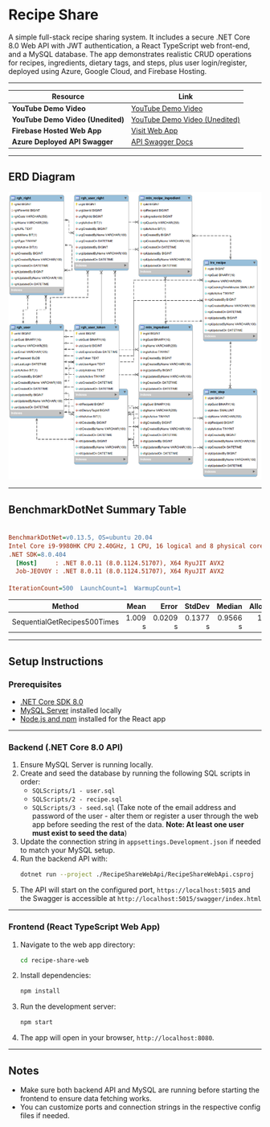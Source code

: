 # Recipe Share

A simple full-stack recipe sharing system.
It includes a secure .NET Core 8.0 Web API with JWT authentication, a React TypeScript web front-end, and a MySQL database.
The app demonstrates realistic CRUD operations for recipes, ingredients, dietary tags, and steps, plus user login/register, deployed using Azure, Google Cloud, and Firebase Hosting.

---

| Resource                             | Link                                                                                                                    |
| ------------------------------------ | ----------------------------------------------------------------------------------------------------------------------- |
| **YouTube Demo Video**               | [YouTube Demo Video](https://youtu.be/DGvB1V9QRJg)                                                                      |
| **YouTube Demo Video (Unedited)**    | [YouTube Demo Video (Unedited)](https://youtu.be/lgSLFYP33c4)                                                           |
| **Firebase Hosted Web App**          | [Visit Web App](https://recipeshare-williamsykes.web.app)                                                               |
| **Azure Deployed API Swagger**       | [API Swagger Docs](https://recipesharewebapi-a8fgg5atajb0gvdr.southafricanorth-01.azurewebsites.net/swagger/index.html) |

---

## ERD Diagram

![Architecture Diagram](./recipe-share-ERD.png)

---

## BenchmarkDotNet Summary Table
``` ini

BenchmarkDotNet=v0.13.5, OS=ubuntu 20.04
Intel Core i9-9980HK CPU 2.40GHz, 1 CPU, 16 logical and 8 physical cores
.NET SDK=8.0.404
  [Host]     : .NET 8.0.11 (8.0.1124.51707), X64 RyuJIT AVX2
  Job-JEOVOY : .NET 8.0.11 (8.0.1124.51707), X64 RyuJIT AVX2

IterationCount=500  LaunchCount=1  WarmupCount=1

```
|                       Method |    Mean |    Error |   StdDev |   Median | Allocated |
|----------------------------- |--------:|---------:|---------:|---------:|----------:|
| SequentialGetRecipes500Times | 1.009 s | 0.0209 s | 0.1377 s | 0.9566 s | 137.68 KB |

---

## Setup Instructions

### Prerequisites

- [.NET Core SDK 8.0](https://dotnet.microsoft.com/en-us/download/dotnet/8.0)
- [MySQL Server](https://dev.mysql.com/downloads/mysql/) installed locally
- [Node.js and npm](https://nodejs.org/en/download/) installed for the React app

---

### Backend (.NET Core 8.0 API)

1. Ensure MySQL Server is running locally.
2. Create and seed the database by running the following SQL scripts in order:
   - `SQLScripts/1 - user.sql`
   - `SQLScripts/2 - recipe.sql`
   - `SQLScripts/3 - seed.sql` (Take note of the email address and password of the user - alter them or register a user through the web app before seeding the rest of the data. **Note: At least one user must exist to seed the data**)
3. Update the connection string in `appsettings.Development.json` if needed to match your MySQL setup.
4. Run the backend API with:
   ```bash
   dotnet run --project ./RecipeShareWebApi/RecipeShareWebApi.csproj
   ```
5. The API will start on the configured port, `https://localhost:5015` and the Swagger is accessible at `http://localhost:5015/swagger/index.html`

---

### Frontend (React TypeScript Web App)

1. Navigate to the web app directory:
   ```bash
   cd recipe-share-web
   ```
2. Install dependencies:
   ```bash
   npm install
   ```
3. Run the development server:
   ```bash
   npm start
   ```
4. The app will open in your browser, `http://localhost:8080`.

---

## Notes

- Make sure both backend API and MySQL are running before starting the frontend to ensure data fetching works.
- You can customize ports and connection strings in the respective config files if needed.